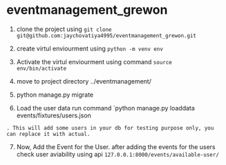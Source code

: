 # eventmanagement_grewon

<!-- Please follow the below steps to set-up the project -->
1. clone the project using `git clone git@github.com:jaychovatiya4995/eventmanagement_grewon.git`

2. create virtul enviourment using `python -m venv env`

3. Activate the virtul enviourment using command `source env/bin/activate`

4. move to project directory ../eventmanagement/

<!-- Set up the database schema Run Below Command -->
5. python manage.py migrate

6. Load the user data run command `python manage.py loaddata events/fixtures/users.json

`. This will add some users in your db for testing purpose only, you can replace it with actual.`

7. Now, Add the Event for the User. after adding the events for the users check user aviability using api `127.0.0.1:8000/events/available-user/`
